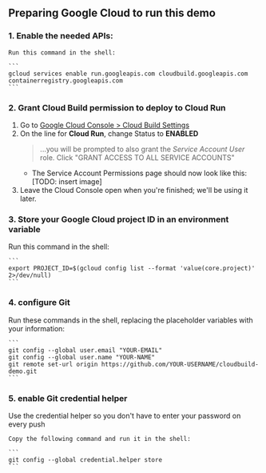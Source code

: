 ## Preparing Google Cloud to run this demo

### 1. Enable the needed APIs:
    Run this command in the shell:
    
    ```
    gcloud services enable run.googleapis.com cloudbuild.googleapis.com containerregistry.googleapis.com
    ```

### 2. Grant Cloud Build permission to deploy to Cloud Run
1. Go to [Google Cloud Console > Cloud Build Settings](https://console.cloud.google.com/cloud-build/settings)
1. On the line for **Cloud Run**, change Status to **ENABLED**
    > ...you will be prompted to also grant the *Service Account User* role. Click "GRANT ACCESS TO ALL SERVICE ACCOUNTS"
    * The Service Account Permissions page should now look like this: [TODO: insert image]
1. Leave the Cloud Console open when you're finished; we'll be using it later.

### 3. Store your Google Cloud project ID in an environment variable
Run this command in the shell:
    
    ```
    export PROJECT_ID=$(gcloud config list --format 'value(core.project)' 2>/dev/null)
    ```

### 4. configure Git
Run these commands in the shell, replacing the placeholder variables with your information:
    
    ```
    git config --global user.email "YOUR-EMAIL"
    git config --global user.name "YOUR-NAME"
    git remote set-url origin https://github.com/YOUR-USERNAME/cloudbuild-demo.git
    ```

### 5. enable Git credential helper
Use the credential helper so you don't have to enter your password on every push
  
    Copy the following command and run it in the shell:

    ```
    git config --global credential.helper store
    ```